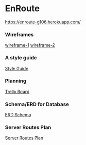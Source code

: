 # EnRoute

https://enroute-g106.herokuapp.com/


### Wireframes
<a href="/planning-docs/Enroutewireframe.jpg">wireframe-1</a>
<a href="/planning-docs/EnrouteWireframe.jpg">wireframe-2</a>


### A style guide
<a href="/planning-docs/enroute_style_guide.pdf">Style Guide</a>


### Planning
<a href="https://trello.com/b/PIQdWpm5/onroute">Trello Board</a>


### Schema/ERD for Database
<a href="https://www.lucidchart.com/invitations/accept/a8b446b0-6836-450e-8a06-96c4570d6d57">ERD Schema</a>

### Server Routes Plan
<a href="https://docs.google.com/document/d/1bZcj1aQhawh7829aoz125Kpe_sbZJapiBE5g-Tk9ykU/edit#heading=h.ed43hymhoom3">Server Routes Plan</a>
